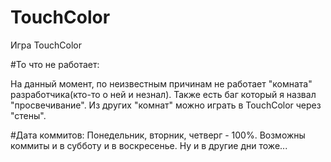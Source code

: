 # TouchColor
Игра TouchColor

#То что не работает:

 На данный момент, по неизвестным причинам не работает "комната" разработчика(кто-то о ней и незнал).
Также есть баг который я назвал "просвечивание". Из других "комнат" можно играть в TouchColor через "стены".

#Дата коммитов:
Понедельник, вторник, четверг - 100%. 
Возможны коммиты и в субботу и в воскресенье. Ну и в другие дни тоже...